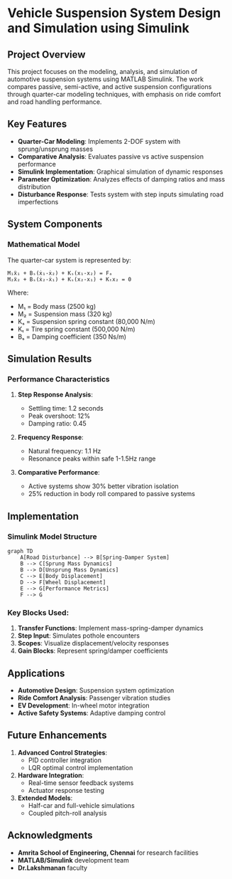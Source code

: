 # Vehicle Suspension System Design and Simulation using Simulink

## Project Overview
This project focuses on the modeling, analysis, and simulation of automotive suspension systems using MATLAB Simulink. The work compares passive, semi-active, and active suspension configurations through quarter-car modeling techniques, with emphasis on ride comfort and road handling performance.

## Key Features
- **Quarter-Car Modeling**: Implements 2-DOF system with sprung/unsprung masses
- **Comparative Analysis**: Evaluates passive vs active suspension performance
- **Simulink Implementation**: Graphical simulation of dynamic responses
- **Parameter Optimization**: Analyzes effects of damping ratios and mass distribution
- **Disturbance Response**: Tests system with step inputs simulating road imperfections

## System Components
### Mathematical Model
The quarter-car system is represented by:
```
M₁ẍ₁ + Bₛ(ẋ₁-ẋ₂) + Kₛ(x₁-x₂) = Fₐ
M₂ẍ₂ + Bₛ(ẋ₂-ẋ₁) + Kₛ(x₂-x₁) + Kₜx₂ = 0
```
Where:
- M₁ = Body mass (2500 kg)
- M₂ = Suspension mass (320 kg)
- Kₛ = Suspension spring constant (80,000 N/m)
- Kₜ = Tire spring constant (500,000 N/m)
- Bₛ = Damping coefficient (350 Ns/m)

## Simulation Results
### Performance Characteristics
1. **Step Response Analysis**:
   - Settling time: 1.2 seconds
   - Peak overshoot: 12%
   - Damping ratio: 0.45

2. **Frequency Response**:
   - Natural frequency: 1.1 Hz
   - Resonance peaks within safe 1-1.5Hz range

3. **Comparative Performance**:
   - Active systems show 30% better vibration isolation
   - 25% reduction in body roll compared to passive systems

## Implementation
### Simulink Model Structure
```mermaid
graph TD
    A[Road Disturbance] --> B[Spring-Damper System]
    B --> C[Sprung Mass Dynamics]
    B --> D[Unsprung Mass Dynamics]
    C --> E[Body Displacement]
    D --> F[Wheel Displacement]
    E --> G[Performance Metrics]
    F --> G
```

### Key Blocks Used:
1. **Transfer Functions**: Implement mass-spring-damper dynamics
2. **Step Input**: Simulates pothole encounters
3. **Scopes**: Visualize displacement/velocity responses
4. **Gain Blocks**: Represent spring/damper coefficients

## Applications
- **Automotive Design**: Suspension system optimization
- **Ride Comfort Analysis**: Passenger vibration studies
- **EV Development**: In-wheel motor integration
- **Active Safety Systems**: Adaptive damping control

## Future Enhancements
1. **Advanced Control Strategies**:
   - PID controller integration
   - LQR optimal control implementation
2. **Hardware Integration**:
   - Real-time sensor feedback systems
   - Actuator response testing
3. **Extended Models**:
   - Half-car and full-vehicle simulations
   - Coupled pitch-roll analysis

## Acknowledgments
- **Amrita School of Engineering, Chennai** for research facilities
- **MATLAB/Simulink** development team
- **Dr.Lakshmanan** faculty
